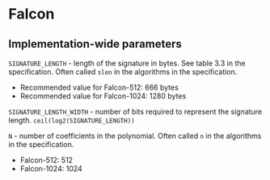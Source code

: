 # Falcon

## Implementation-wide parameters

`SIGNATURE_LENGTH` - length of the signature in bytes. See table 3.3 in the specification. Often called `slen` in the algorithms in the specification.

- Recommended value for Falcon-512: 666 bytes
- Recommended value for Falcon-1024: 1280 bytes

`SIGNATURE_LENGTH_WIDTH` - number of bits required to represent the signature length. `ceil(log2(SIGNATURE_LENGTH))`

`N` - number of coefficients in the polynomial. Often called `n` in the algorithms in the specification.

- Falcon-512: 512
- Falcon-1024: 1024